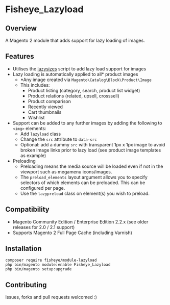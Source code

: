 # Fisheye_Lazyload

## Overview
A Magento 2 module that adds support for lazy loading of images.

## Features

* Utilises the [lazysizes](https://github.com/aFarkas/lazysizes) script to add lazy load support for images
* Lazy loading is automatically applied to all\* product images
    * \*Any image created via `Magento\Catalog\Block\Product\Image`
    * This includes:
        * Product listing (category, search, product list widget)
        * Product relations (related, upsell, crosssell)
        * Product comparison
        * Recently viewed
        * Cart thumbnails
        * Wishlist
* Support can be added to any further images by adding the following to `<img>` elements:
    * Add `lazyload` class
    * Change the `src` attribute to `data-src`
    * Optional: add a dummy `src` with transparent 1px x 1px image to avoid broken image links prior to lazy load (see product image templates as example)
* Preloading
    * Preloading means the media source will be loaded even if not in the viewport such as megamenu icons/images.
    * The `preload_elements` layout argument allows you to specify selectors of which elements can be preloaded. This can be configured per page.
    * Use the `lazypreload` class on element(s) you wish to preload.

## Compatibility

* Magento Community Edition / Enterprise Edition 2.2.x (see older releases for 2.0 / 2.1 support)
* Supports Magento 2 Full Page Cache (including Varnish)

## Installation

```
composer require fisheye/module-lazyload
php bin/magento module:enable Fisheye_Lazyload
php bin/magento setup:upgrade
```

## Contributing
Issues, forks and pull requests welcomed :)

